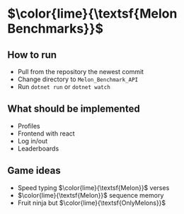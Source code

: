 # $\color{lime}{\textsf{Melon Benchmarks}}$

## How to run

- Pull from the repository the newest commit
- Change directory to `Melon_Benchmark_API`
- Run `dotnet run` or `dotnet watch` 

## What should be implemented

- Profiles
- Frontend with react 
- Log in/out
- Leaderboards

## Game ideas
- Speed typing $\color{lime}{\textsf{Melon}}$ verses
- $\color{lime}{\textsf{Melon}}$ sequence memory
- Fruit ninja but $\color{lime}{\textsf{OnlyMelons}}$
